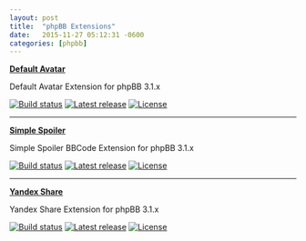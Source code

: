 ```yaml
---
layout: post
title:  "phpBB Extensions"
date:   2015-11-27 05:12:31 -0600
categories: [phpbb]
---
```


[**Default Avatar**](https://github.com/AlfredoRamos/phpbb-ext-default-avatar)

Default Avatar Extension for phpBB 3.1.x

[![Build status](https://img.shields.io/travis/AlfredoRamos/phpbb-ext-default-avatar/master.svg?style=flat-square)](https://travis-ci.org/AlfredoRamos/phpbb-ext-default-avatar) [![Latest release](https://img.shields.io/packagist/v/alfredoramos/defaultavatar.svg?style=flat-square&label=release)](https://github.com/AlfredoRamos/phpbb-ext-default-avatar/releases) [![License](https://img.shields.io/packagist/l/alfredoramos/defaultavatar.svg?style=flat-square)](https://raw.githubusercontent.com/AlfredoRamos/phpbb-ext-default-avatar/master/license.txt)

___

[**Simple Spoiler**](https://github.com/AlfredoRamos/phpbb-ext-simple-spoiler)

Simple Spoiler BBCode Extension for phpBB 3.1.x

[![Build status](https://img.shields.io/travis/AlfredoRamos/phpbb-ext-simple-spoiler/phpBB/v3.1.x.svg?style=flat-square)](https://travis-ci.org/AlfredoRamos/phpbb-ext-simple-spoiler) [![Latest release](https://img.shields.io/packagist/v/alfredoramos/simplespoiler.svg?style=flat-square&label=release)](https://github.com/AlfredoRamos/phpbb-ext-simple-spoiler/releases) [![License](https://img.shields.io/packagist/l/alfredoramos/simplespoiler.svg?style=flat-square)](https://raw.githubusercontent.com/AlfredoRamos/phpbb-ext-simple-spoiler/master/license.txt)

___

[**Yandex Share**](https://github.com/AlfredoRamos/phpbb-ext-yandex-share)

Yandex Share Extension for phpBB 3.1.x

[![Build status](https://img.shields.io/travis/AlfredoRamos/phpbb-ext-yandex-share/master.svg?style=flat-square)](https://travis-ci.org/AlfredoRamos/phpbb-ext-yandex-share) [![Latest release](https://img.shields.io/packagist/v/alfredoramos/yandexshare.svg?style=flat-square&label=release)](https://github.com/AlfredoRamos/phpbb-ext-yandex-share/releases) [![License](https://img.shields.io/packagist/l/alfredoramos/yandexshare.svg?style=flat-square)](https://raw.githubusercontent.com/AlfredoRamos/phpbb-ext-yandex-share/master/license.txt)